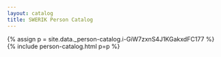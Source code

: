 ```yaml
---
layout: catalog
title: SWERIK Person Catalog
---
```

{% assign p = site.data._person-catalog.i-GiW7zxnS4J1KGakxdFC177 %}
{% include person-catalog.html p=p %}

